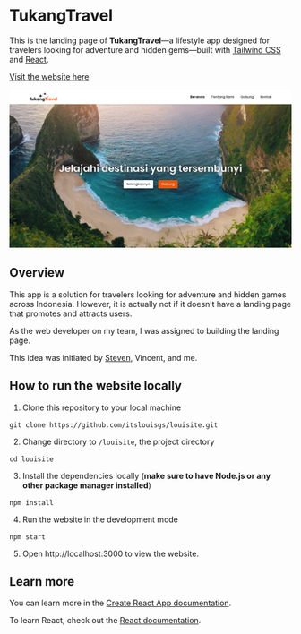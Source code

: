 # TukangTravel
This is the landing page of **TukangTravel**—a lifestyle app designed for travelers looking for adventure and hidden gems—built with [Tailwind CSS](https://tailwindcss.com/) and [React](https://reactjs.org/).

[Visit the website here](https://tukang-travel.web.app/)

![TukangTravel](preview.png)

## Overview
This app is a solution for travelers looking for adventure and hidden games across Indonesia. However, it is actually not if it doesn’t have a landing page that promotes and attracts users.

As the web developer on my team, I was assigned to building the landing page.

This idea was initiated by [Steven](https://github.com/stevenwj12), Vincent, and me.

## How to run the website locally
1. Clone this repository to your local machine
```
git clone https://github.com/itslouisgs/louisite.git
```

2. Change directory to `/louisite`, the project directory
```
cd louisite
```

3. Install the dependencies locally (**make sure to have Node.js or any other package manager installed**)
```
npm install
```

4. Run the website in the development mode
```
npm start
```

5. Open http://localhost:3000 to view the website.

## Learn more
You can learn more in the [Create React App documentation](https://facebook.github.io/create-react-app/docs/getting-started).

To learn React, check out the [React documentation](https://reactjs.org/).
